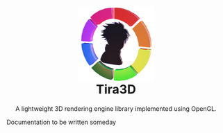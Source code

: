 <p align="center" style="margin-bottom: 0px !important;">
  <img width="175" src="https://github.com/Klivess/Tira3D/blob/master/readmeAssets/TiraLogo.png" alt="Tira3D logo" align="center">
</p>
<h1 align="center" style="margin-top: 0px;">Tira3D</h1>
<p align="center" >A lightweight 3D rendering engine library implemented using OpenGL.</p>

Documentation to be written someday
